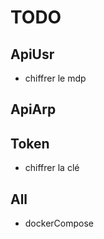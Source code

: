 # TODO


## ApiUsr
* chiffrer le mdp 

## ApiArp


## Token
* chiffrer la clé 

## All 
* dockerCompose
